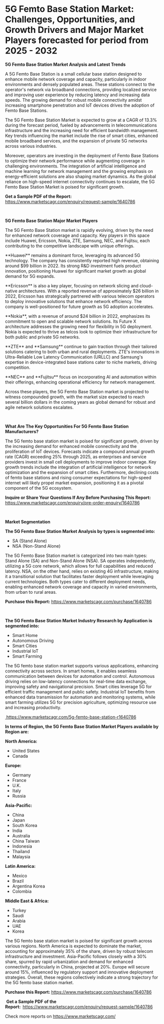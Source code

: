 <p><h1>5G Femto Base Station Market: Challenges, Opportunities, and Growth Drivers and Major Market Players forecasted for period from 2025 - 2032</h1></p><p><strong>5G Femto Base Station Market Analysis and Latest Trends</strong></p>
<p><p>A 5G Femto Base Station is a small cellular base station designed to enhance mobile network coverage and capacity, particularly in indoor environments and densely populated areas. These stations connect to the operator's network via broadband connections, providing localized service and improving user experience by reducing latency and increasing data speeds. The growing demand for robust mobile connectivity amidst increasing smartphone penetration and IoT devices drives the adoption of Femto Base Stations.</p><p>The 5G Femto Base Station Market is expected to grow at a CAGR of 13.3% during the forecast period, fueled by advancements in telecommunications infrastructure and the increasing need for efficient bandwidth management. Key trends influencing the market include the rise of smart cities, enhanced mobile broadband services, and the expansion of private 5G networks across various industries.</p><p>Moreover, operators are investing in the deployment of Femto Base Stations to optimize their network performance while augmenting coverage in challenging environments. The integration of artificial intelligence and machine learning for network management and the growing emphasis on energy-efficient solutions are also shaping market dynamics. As the global reliance on high-speed internet connectivity continues to escalate, the 5G Femto Base Station Market is poised for significant growth.</p></p>
<p><strong>Get a Sample PDF of the Report:&nbsp;</strong> <a href="https://www.marketscagr.com/enquiry/request-sample/1640786?utm_campaign=2653&utm_medium=2&utm_source=Github&utm_content=ia&utm_term=23032025&utm_id=5g-femto-base-station">https://www.marketscagr.com/enquiry/request-sample/1640786</a></p>
<p>&nbsp;</p>
<p><strong>5G Femto Base Station Major Market Players</strong></p>
<p><p>The 5G Femto Base Station market is rapidly evolving, driven by the need for enhanced network coverage and capacity. Key players in this space include Huawei, Ericsson, Nokia, ZTE, Samsung, NEC, and Fujitsu, each contributing to the competitive landscape with unique offerings.</p><p>**Huawei** remains a dominant force, leveraging its advanced 5G technology. The company has consistently reported high revenue, obtaining around $99 billion in 2022. Its strong R&D investment fuels product innovation, positioning Huawei for significant market growth as global demand for 5G expands.</p><p>**Ericsson** is also a key player, focusing on network slicing and cloud-native architectures. With a reported revenue of approximately $26 billion in 2022, Ericsson has strategically partnered with various telecom operators to deploy innovative solutions that enhance network efficiency. The company is well-positioned for future growth as 5G adoption accelerates.</p><p>**Nokia**, with a revenue of around $24 billion in 2022, emphasizes its commitment to open and scalable network solutions. Its Future X architecture addresses the growing need for flexibility in 5G deployment. Nokia is expected to thrive as telcos look to optimize their infrastructure for both public and private 5G networks.</p><p>**ZTE** and **Samsung** continue to gain traction through their tailored solutions catering to both urban and rural deployments. ZTE's innovations in Ultra-Reliable Low Latency Communication (URLLC) and Samsung's expertise in device-integrated base stations cater to niche markets, driving competition.</p><p>**NEC** and **Fujitsu** focus on incorporating AI and automation within their offerings, enhancing operational efficiency for network management.</p><p>Across these players, the 5G Femto Base Station market is projected to witness compounded growth, with the market size expected to reach several billion dollars in the coming years as global demand for robust and agile network solutions escalates.</p></p>
<p>&nbsp;</p>
<p><strong>What Are The Key Opportunities For 5G Femto Base Station Manufacturers?</strong></p>
<p><p>The 5G femto base station market is poised for significant growth, driven by the increasing demand for enhanced mobile connectivity and the proliferation of IoT devices. Forecasts indicate a compound annual growth rate (CAGR) exceeding 25% through 2025, as enterprises and service providers invest in small cell deployments to improve indoor coverage. Key growth trends include the integration of artificial intelligence for network optimization and the expansion of smart cities. Furthermore, declining costs of femto base stations and rising consumer expectations for high-speed internet will likely propel market expansion, positioning it as a pivotal component of the 5G ecosystem.</p></p>
<p><strong>Inquire or Share Your Questions If Any Before Purchasing This Report:</strong> <a href="https://www.marketscagr.com/enquiry/pre-order-enquiry/1640786?utm_campaign=2653&utm_medium=2&utm_source=Github&utm_content=ia&utm_term=23032025&utm_id=5g-femto-base-station">https://www.marketscagr.com/enquiry/pre-order-enquiry/1640786</a></p>
<p>&nbsp;</p>
<p><strong>Market Segmentation</strong></p>
<p><strong>The 5G Femto Base Station Market Analysis by types is segmented into:</strong></p>
<p><ul><li>SA (Stand Alone)</li><li>NSA (Non-Stand Alone)</li></ul></p>
<p><p>The 5G Femto Base Station market is categorized into two main types: Stand Alone (SA) and Non-Stand Alone (NSA). SA operates independently, utilizing a 5G core network, which allows for full capabilities and reduced latency. NSA, on the other hand, relies on existing 4G infrastructure, making it a transitional solution that facilitates faster deployment while leveraging current technologies. Both types cater to different deployment needs, enabling enhanced network coverage and capacity in varied environments, from urban to rural areas.</p></p>
<p><strong>Purchase this Report:&nbsp;</strong><a href="https://www.marketscagr.com/purchase/1640786?utm_campaign=2653&utm_medium=2&utm_source=Github&utm_content=ia&utm_term=23032025&utm_id=5g-femto-base-station">https://www.marketscagr.com/purchase/1640786</a></p>
<p>&nbsp;</p>
<p><strong>The 5G Femto Base Station Market Industry Research by Application is segmented into:</strong></p>
<p><ul><li>Smart Home</li><li>Autonomous Driving</li><li>Smart Cities</li><li>Industrial IoT</li><li>Smart Farming</li></ul></p>
<p><p>The 5G femto base station market supports various applications, enhancing connectivity across sectors. In smart homes, it enables seamless communication between devices for automation and control. Autonomous driving relies on low-latency connections for real-time data exchange, improving safety and navigational precision. Smart cities leverage 5G for efficient traffic management and public safety. Industrial IoT benefits from enhanced data transmission for automation and monitoring systems, while smart farming utilizes 5G for precision agriculture, optimizing resource use and increasing productivity.</p></p>
<p><a href="https://www.marketscagr.com/5g-femto-base-station-r1640786?utm_campaign=2653&utm_medium=2&utm_source=Github&utm_content=ia&utm_term=23032025&utm_id=5g-femto-base-station">&nbsp;https://www.marketscagr.com/5g-femto-base-station-r1640786</a></p>
<p><strong>In terms of Region, the 5G Femto Base Station Market Players available by Region are:</strong></p>
<p>
    <p> <strong> North America: </strong>
        <ul>
            <li>United States</li>
            <li>Canada</li>
        </ul>
        </p> 
    <p> <strong> Europe: </strong>
        <ul>
            <li>Germany</li>
            <li>France</li>
            <li>U.K.</li>
            <li>Italy</li>
            <li>Russia</li>
        </ul>
        </p> 
    <p> <strong> Asia-Pacific: </strong>
        <ul>
            <li>China</li>
            <li>Japan</li>
            <li>South Korea</li>
            <li>India</li>
            <li>Australia</li>
            <li>China Taiwan</li>
            <li>Indonesia</li>
            <li>Thailand</li>
            <li>Malaysia</li>
        </ul>
        </p> 
    <p> <strong> Latin America: </strong>
        <ul>
            <li>Mexico</li>
            <li>Brazil</li>
            <li>Argentina Korea</li>
            <li>Colombia</li>
        </ul>
        </p> 
    <p> <strong> Middle East & Africa: </strong>
        <ul>
            <li>Turkey</li>
            <li>Saudi</li>
            <li>Arabia</li>
            <li>UAE</li>
            <li>Korea</li>
        </ul>
    </p>
    </p>
<p><p>The 5G femto base station market is poised for significant growth across various regions. North America is expected to dominate the market, accounting for approximately 35% of the share, driven by robust telecom infrastructure and investment. Asia-Pacific follows closely with a 30% share, spurred by rapid urbanization and demand for enhanced connectivity, particularly in China, projected at 20%. Europe will secure around 15%, influenced by regulatory support and innovative deployment strategies. Overall, these regions collectively indicate a strong trajectory for the 5G femto base station market.</p></p>
<p><strong>Purchase this Report: </strong><a href="https://www.marketscagr.com/purchase/1640786?utm_campaign=2653&utm_medium=2&utm_source=Github&utm_content=ia&utm_term=23032025&utm_id=5g-femto-base-station">https://www.marketscagr.com/purchase/1640786</a></p>
<p>&nbsp;<strong>Get a Sample PDF of the Report:&nbsp;&nbsp;</strong><a href="https://www.marketscagr.com/enquiry/request-sample/1640786?utm_campaign=2653&utm_medium=2&utm_source=Github&utm_content=ia&utm_term=23032025&utm_id=5g-femto-base-station">https://www.marketscagr.com/enquiry/request-sample/1640786</a></p>
<p><strong></strong></p>
<p>Check more reports on <a href="https://www.marketscagr.com/?utm_campaign=2653&utm_medium=2&utm_source=Github&utm_content=ia&utm_term=23032025&utm_id=5g-femto-base-station">https://www.marketscagr.com/</a></p>